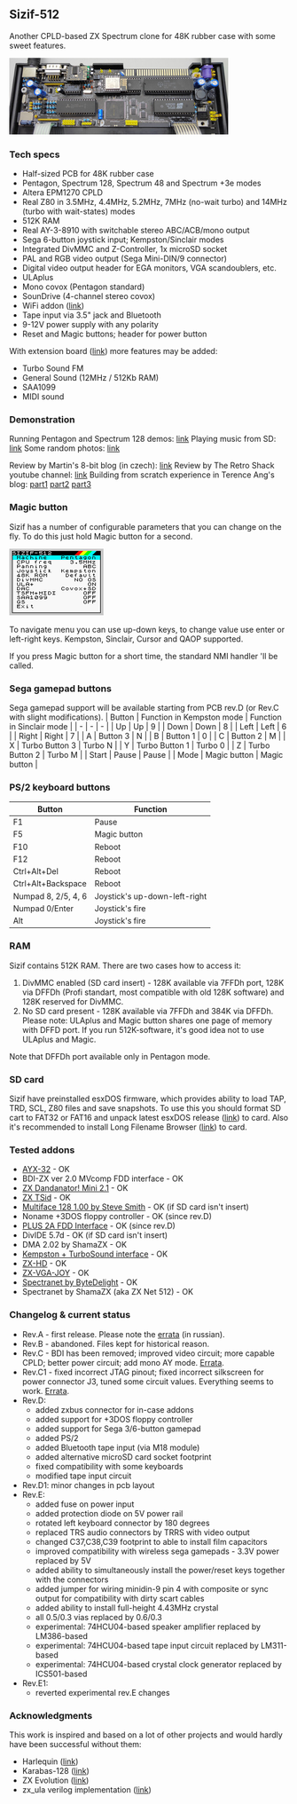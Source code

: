## Sizif-512
Another CPLD-based ZX Spectrum clone for 48K rubber case with some sweet features.

[![photo](images/revD.small.jpg)](images/revD.jpg?raw=true)

### Tech specs
* Half-sized PCB for 48K rubber case
* Pentagon, Spectrum 128, Spectrum 48 and Spectrum +3e modes
* Altera EPM1270 CPLD
* Real Z80 in 3.5MHz, 4.4MHz, 5.2MHz, 7MHz (no-wait turbo) and 14MHz (turbo with wait-states) modes
* 512K RAM
* Real AY-3-8910 with switchable stereo ABC/ACB/mono output
* Sega 6-button joystick input; Kempston/Sinclair modes
* Integrated DivMMC and Z-Controller, 1x microSD socket
* PAL and RGB video output (Sega Mini-DIN/9 connector)
* Digital video output header for EGA monitors, VGA scandoublers, etc.
* ULAplus
* Mono covox (Pentagon standard)
* SounDrive (4-channel stereo covox)
* WiFi addon ([link](https://github.com/UzixLS/zx-sizif-512-wifi))
* Tape input via 3.5" jack and Bluetooth
* 9-12V power supply with any polarity
* Reset and Magic buttons; header for power button

With extension board ([link](https://github.com/UzixLS/zx-sizif-512-ext)) more features may be added:
* Turbo Sound FM
* General Sound (12MHz / 512Kb RAM)
* SAA1099
* MIDI sound

### Demonstration
Running Pentagon and Spectrum 128 demos: [link](https://www.youtube.com/watch?v=_RoLKcfJSTY)
Playing music from SD: [link](https://www.youtube.com/watch?v=TmikKD3yqOU)
Some random photos: [link](https://cloud.err200.net/index.php/s/73TR85tYZkMm8Ax?path=%2Fsizif-512)

Review by Martin's 8-bit blog (in czech): [link](https://www.8bity.cz/2020/zx-spectrum-clone-with-cpld-ulaplus-sizif-512/#)
Review by The Retro Shack youtube channel: [link](https://www.youtube.com/watch?v=l5IgQTgq_bg)
Building from scratch experience in Terence Ang's blog: [part1](https://www.terenceang.com/2021/08/28/building-a-zx-spectrum-clone-in-2021-begining/) [part2](https://www.terenceang.com/2021/08/29/building-a-zx-spectrum-clone-in-2021-sourcing-for-parts/) [part3](https://www.terenceang.com/2021/08/31/building-a-zx-spectrum-clone-in-2021-populating-the-board/)

### Magic button
Sizif has a number of configurable parameters that you can change on the fly. To do this just hold Magic button for a second.

[![photo](doc/sizif-menu.gif)](doc/sizif-menu.gif?raw=true)

To navigate menu you can use up-down keys, to change value use enter or left-right keys. Kempston, Sinclair, Cursor and QAOP supported.

If you press Magic button for a short time, the standard NMI handler 'll be called.

### Sega gamepad buttons
Sega gamepad support will be available starting from PCB rev.D (or Rev.C with slight modifications).
| Button | Function in Kempston mode | Function in Sinclair mode |
| - | - | - |
| Up | Up | 9 |
| Down | Down | 8 |
| Left | Left | 6 |
| Right | Right | 7 |
| A | Button 3 | N |
| B | Button 1 | 0 |
| C | Button 2 | M |
| X | Turbo Button 3 | Turbo N |
| Y | Turbo Button 1 | Turbo 0 |
| Z | Turbo Button 2 | Turbo M |
| Start | Pause | Pause |
| Mode | Magic button | Magic button |

### PS/2 keyboard buttons
| Button | Function |
| - | - |
| F1 | Pause |
| F5 | Magic button |
| F10 | Reboot |
| F12 | Reboot |
| Ctrl+Alt+Del | Reboot |
| Ctrl+Alt+Backspace | Reboot |
| Numpad 8, 2/5, 4, 6 | Joystick's up-down-left-right |
| Numpad 0/Enter | Joystick's fire |
| Alt | Joystick's fire |

### RAM
Sizif contains 512K RAM. There are two cases how to access it:
1. DivMMC enabled (SD card insert) - 128K available via 7FFDh port, 128K via DFFDh (Profi standart, most compatible with old 128K software) and 128K reserved for DivMMC.
2. No SD card present - 128K available via 7FFDh and 384K via DFFDh. Please note: ULAplus and Magic button shares one page of memory with DFFD port. If you run 512K-software, it's good idea not to use ULAplus and Magic.

Note that DFFDh port available only in Pentagon mode.

### SD card
Sizif have preinstalled esxDOS firmware, which provides ability to load TAP, TRD, SCL, Z80 files and save snapshots. To use this you should format SD cart to FAT32 or FAT16 and unpack latest esxDOS release ([link](http://www.esxdos.org/index.html)) to card. Also it's recommended to install Long Filename Browser ([link](https://spectrumcomputing.co.uk/forums/viewtopic.php?t=2553)) to card.

### Tested addons
* [AYX-32](https://github.com/tslabs/arm/tree/master/AYX-32) - OK
* BDI-ZX ver 2.0 MVcomp FDD interface - OK
* [ZX Dandanator! Mini 2.1](http://www.dandare.es/Proyectos_Dandare/ZX_Dandanator%21_Mini_EN.html) - OK
* [ZX TSid](https://github.com/UzixLS/zx-tsid) - OK
* [Multiface 128 1.00 by Steve Smith](http://projectspeccy.com/projects/) - OK (if SD card isn't insert)
* Noname +3DOS floppy controller - OK (since rev.D)
* [PLUS 2A FDD Interface](https://github.com/konkotgit/PLUS-2A-FDD) - OK (since rev.D)
* DivIDE 5.7d - OK (if SD card isn't insert)
* DMA 2.02 by ShamaZX - OK
* [Kempston + TurboSound interface](https://github.com/konkotgit/KTS) - OK
* [ZX-HD](https://www.bytedelight.com/?page_id=1800) - OK
* [ZX-VGA-JOY](http://zx-vga-joy.com/) - OK
* [Spectranet by ByteDelight](https://www.bytedelight.com/?page_id=3515) - OK
* Spectranet by ShamaZX (aka ZX Net 512) - OK

### Changelog & current status
* Rev.A - first release. Please note the [errata](pcb/rev.A/ERRATA.ru.txt) (in russian).
* Rev.B - abandoned. Files kept for historical reason.
* Rev.C - BDI has been removed; improved video circuit; more capable CPLD; better power circuit; add mono AY mode. [Errata](pcb/rev.C/ERRATA.txt).
* Rev.C1 - fixed incorrect JTAG pinout; fixed incorrect silkscreen for power connector J3, tuned some circuit values. Everything seems to work. [Errata](pcb/rev.C1/ERRATA.txt).
* Rev.D:
    * added zxbus connector for in-case addons
    * added support for +3DOS floppy controller
    * added support for Sega 3/6-button gamepad
    * added PS/2
    * added Bluetooth tape input (via M18 module)
    * added alternative microSD card socket footprint
    * fixed compatibility with some keyboards
    * modified tape input circuit
* Rev.D1: minor changes in pcb layout
* Rev.E:
    * added fuse on power input
    * added protection diode on 5V power rail
    * rotated left keyboard connector by 180 degrees
    * replaced TRS audio connectors by TRRS with video output
    * changed C37,C38,C39 footprint to able to install film capacitors
    * improved compatibility with wireless sega gamepads - 3.3V power replaced by 5V
    * added ability to simultaneously install the power/reset keys together with the connectors
    * added jumper for wiring minidin-9 pin 4 with composite or sync output for compatibility with dirty scart cables
    * added ability to install full-height 4.43MHz crystal
    * all 0.5/0.3 vias replaced by 0.6/0.3
    * experimental: 74HCU04-based speaker amplifier replaced by LM386-based
    * experimental: 74HCU04-based tape input circuit replaced by LM311-based
    * experimental: 74HCU04-based crystal clock generator replaced by ICS501-based
* Rev.E1:
    * reverted experimental rev.E changes

### Acknowledgments
This work is inspired and based on a lot of other projects and would hardly have been successful without them:
* Harlequin ([link](https://www.facebook.com/groups/349470902442395/))
* Karabas-128 ([link](https://github.com/andykarpov/karabas-128))
* ZX Evolution ([link](http://nedopc.com/zxevo/zxevo.php))
* zx_ula verilog implementation ([link](https://opencores.org/projects/zx_ula))
